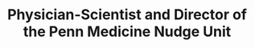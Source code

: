 ---
title: Physician-Scientist and Director of the Penn Medicine Nudge Unit
image: 
bgcolor: "#70b9eb"
txtcolor: white
subtitle:
introduction: Dr. Mitesh Patel is a leading expert on using nudges, gamification, and wearables to improve health 
introduction2: He has led more than 20 clinical trials in partnership with health systems, insurers, employers, and community organizations that tested ways to design nudges, incentives, and gamification to change clinician and patient behavior. This work includes digital health interventions using wearable devices and smartphones, and health system interventions using the electronic health record. His work has been published in leading medical journals including the New England Journal of Medicine, JAMA, Annals of Internal Medicine, and Health Affairs. His work has been featured in numerous media outlets including the New York Times, NBC Today Show, Wall Street Journal, Washington Post, Forbes, Bloomberg, Time, NPR and CNN.
mission:
  blurbs:
    - title: Penn Medicine Nudge Unit
      description: > 
        Dr. Patel is the Director of the Penn Medicine Nudge Unit, the world’s first behavioral design team embedded within a health system. He leads a behavioral design team that focuses on improving health and health care through the use of nudges, gamification, and wearables. Learn more about the Penn Medicine Nudge Unit [here](https://nudgeunit.upenn.edu).
    - title: Perelman School of Medicine
      description: >
        Assistant Professor of Medicine at the Perelman School. Dr. Patel is on faculty at the Penn Medicine Center for Health Care Innovation and the Center for Health Incentives and Behavioral Economics. 
    - title: The Wharton School
      description: >
        Assistant Professor of Health Care Management at the Wharton School. He is also the Co-Director of the Wharton MBA course on e-health.
    - title: Crescenz VA Medical Center
      description: >
        Staff physician at the Crescenz VA Medical Center in Philadelphia.
timeline:
  milestones:
    - date: 2019
      icon: trophy
      iconcolor: blue
      milestone: BX Award for Outstanding Practitioner of the Year
      text: Behavioral Exchange Conference
    - date: 2019
      icon: line-chart
      iconcolor: green
      milestone: Young Physician-Scientist Award
      text: American Society for Clinical Investigation
    - date: 2018
      icon: arrow-up
      iconcolor: blue
      milestone: Alice S. Hersh Emerging Leader Award
      text: Academy Health  
    - date: 2018
      icon: comments-o
      iconcolor: green
      milestone: Outstanding Junior Investigator of the Year
      text: Society of General Internal Medicine
    - date: 2017
      icon: thumbs-o-up
      iconcolor: blue
      milestone: Paper of the Year Award
      text: American Journal of Health Promotion
    - date: 2016
      icon: universal-access
      iconcolor: green
      milestone: Clinical Scientist Development Award
      text: Doris Duke Charitable Foundation
    - date: 2016
      icon: user-md
      iconcolor: blue
      milestone: Career Development Award
      text: Veterans Affairs Health Services Research and Development
    - date: 2016
      icon: flash
      iconcolor: red
      milestone: Best Research Abstract of the Year Award in Consumer Choice and Behavioral Economics
      text: Academy Health
    - date: 2016
      icon: bell-o
      iconcolor: green
      milestone: Hamolsky Award for Best Research Abstract of the Year
      text: Society of General Internal Medicine
    - date: 2015
      icon: bell-o
      iconcolor: green
      milestone: Hamolsky Award for Best Research Abstract of the Year
      text: Society of General Internal Medicine
    - date: 2012-13
      icon: snowflake-o
      iconcolor: blue
      milestone: TEDMED Expert Panel on Faster Adoption of Best Practices
      text:
    - date: 2012-14
      icon: trophy
      iconcolor: blue
      milestone: Fellow
      text: Robert Wood Johnson Foundation Clinical Scholars Program
---